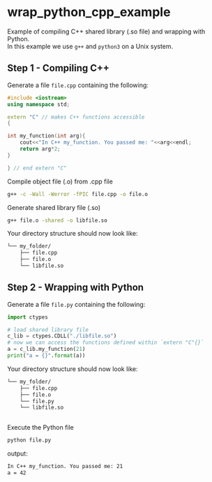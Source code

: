# wrap_python_cpp_example
Example of compiling C++ shared library (.so file) and wrapping with Python.  
In this example we use `g++` and `python3` on a Unix system.

## Step 1 - Compiling C++
Generate a file `file.cpp` containing the following:
```cpp
#include <iostream>
using namespace std;

extern "C" // makes C++ functions accessible
{

int my_function(int arg){
	cout<<"In C++ my_function. You passed me: "<<arg<<endl;
	return arg*2;
}

} // end extern "C"

```
Compile object file (.o) from .cpp file
```bash
g++ -c -Wall -Werror -fPIC file.cpp -o file.o
```
Generate shared library file (.so)
```bash
g++ file.o -shared -o libfile.so
```
Your directory structure should now look like:
```bash
└── my_folder/
    ├── file.cpp
    ├── file.o
    └── libfile.so
```
## Step 2 - Wrapping with Python
Generate a file `file.py` containing the following:
```python
import ctypes

# load shared library file
c_lib = ctypes.CDLL("./libfile.so")
# now we can access the functions defined within `extern "C"{}`
a = c_lib.my_function(21)
print("a = {}".format(a))

```
Your directory structure should now look like:
```bash
└── my_folder/
    ├── file.cpp
    ├── file.o
    └── file.py
    └── libfile.so
    
```
Execute the Python file
```bash
python file.py
```
output:
```bash
In C++ my_function. You passed me: 21
a = 42

```
